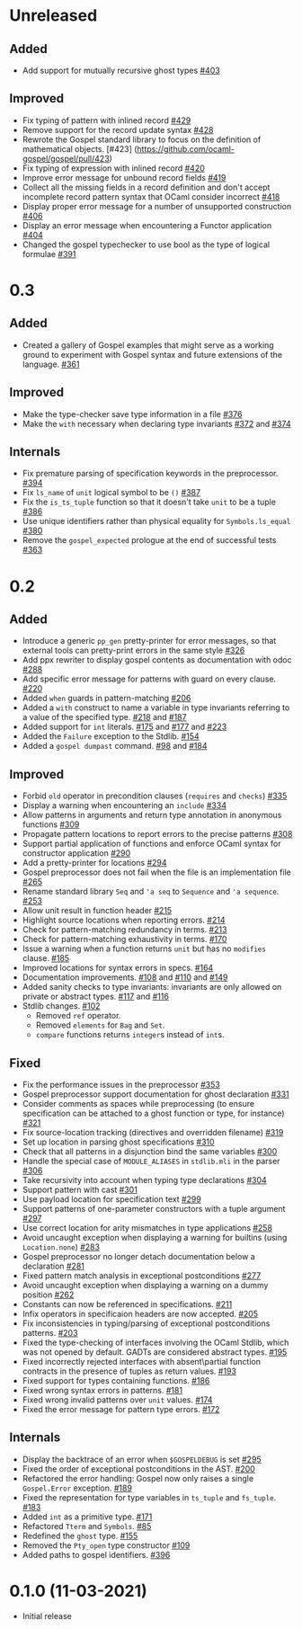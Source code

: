 # Unreleased

## Added

- Add support for mutually recursive ghost types
  [\#403](https://github.com/ocaml-gospel/gospel/pull/403)

## Improved

- Fix typing of pattern with inlined record
  [\#429](https://github.com/ocaml-gospel/gospel/pull/429)
- Remove support for the record update syntax
  [\#428](https://github.com/ocaml-gospel/gospel/pull/428)
- Rewrote the Gospel standard library to focus on the definition of
  mathematical objects.
  [\#423] (https://github.com/ocaml-gospel/gospel/pull/423)
- Fix typing of expression with inlined record
  [\#420](https://github.com/ocaml-gospel/gospel/pull/420)
- Improve error message for unbound record fields
  [\#419](https://github.com/ocaml-gospel/gospel/pull/419)
- Collect all the missing fields in a record definition and don't accept
  incomplete record pattern syntax that OCaml consider incorrect
  [\#418](https://github.com/ocaml-gospel/gospel/pull/418)
- Display proper error message for a number of unsupported construction
  [\#406](https://github.com/ocaml-gospel/gospel/pull/406)
- Display an error message when encountering a Functor application
  [\#404](https://github.com/ocaml-gospel/gospel/pull/404)
- Changed the gospel typechecker to use bool as the type of logical formulae
  [\#391](https://github.com/ocaml-gospel/gospel/pull/391)

# 0.3

## Added

- Created a gallery of Gospel examples that might serve as a working ground
  to experiment with Gospel syntax and future extensions of the language.
  [\#361](https://github.com/ocaml-gospel/gospel/pull/361)

## Improved

- Make the type-checker save type information in a file
  [\#376](https://github.com/ocaml-gospel/gospel/pull/376)
- Make the `with` necessary when declaring type invariants
  [\#372](https://github.com/ocaml-gospel/gospel/pull/372) and
  [\#374](https://github.com/ocaml-gospel/gospel/pull/374)

## Internals

- Fix premature parsing of specification keywords in the preprocessor.
  [\#394](https://github.com/ocaml-gospel/gospel/pull/394)
- Fix `ls_name` of `unit` logical symbol to be `()`
  [\#387](https://github.com/ocaml-gospel/gospel/pull/387)
- Fix the `is_ts_tuple` function so that it doesn't take `unit` to be a tuple
  [\#386](https://github.com/ocaml-gospel/gospel/pull/386)
- Use unique identifiers rather than physical equality for `Symbols.ls_equal`
  [\#380](https://github.com/ocaml-gospel/gospel/pull/380)
- Remove the `gospel_expected` prologue at the end of successful tests
  [\#363](https://github.com/ocaml-gospel/gospel/pull/363)

# 0.2

## Added

- Introduce a generic `pp_gen` pretty-printer for error messages, so that
  external tools can pretty-print errors in the same style
  [\#326](https://github.com/ocaml-gospel/gospel/pull/326)
- Add ppx rewriter to display gospel contents as documentation with odoc
  [\#288](https://github.com/ocaml-gospel/gospel/pull/288)
- Add specific error message for patterns with guard on every clause.
  [\#220](https://github.com/ocaml-gospel/gospel/pull/220)
- Added `when` guards in pattern-matching
  [\#206](https://github.com/ocaml-gospel/gospel/pull/206)
- Added a `with` construct to name a variable in type invariants referring to a
  value of the specified type.
  [\#218](https://github.com/ocaml-gospel/gospel/pull/218) and
  [\#187](https://github.com/ocaml-gospel/gospel/pull/187)
- Added support for `int` literals.
  [\#175](https://github.com/ocaml-gospel/gospel/pull/175) and
  [\#177](https://github.com/ocaml-gospel/gospel/pull/177) and
  [\#223](https://github.com/ocaml-gospel/gospel/pull/223)
- Added the `Failure` exception to the Stdlib.
  [\#154](https://github.com/ocaml-gospel/gospel/pull/154)
- Added a `gospel dumpast` command.
  [\#98](https://github.com/ocaml-gospel/gospel/pull/98) and
  [\#184](https://github.com/ocaml-gospel/gospel/pull/184)

## Improved

- Forbid `old` operator in precondition clauses (`requires` and `checks`)
  [\#335](https://github.com/ocaml-gospel/gospel/pull/335)
- Display a warning when encountering an `include`
  [\#334](https://github.com/ocaml-gospel/gospel/pull/334)
- Allow patterns in arguments and return type annotation in anonymous functions
  [\#309](https://github.com/ocaml-gospel/gospel/pull/309)
- Propagate pattern locations to report errors to the precise patterns
  [\#308](https://github.com/ocaml-gospel/gospel/pull/308)
- Support partial application of functions and enforce OCaml syntax
  for constructor application
  [\#290](https://github.com/ocaml-gospel/gospel/pull/290)
- Add a pretty-printer for locations
  [\#294](https://github.com/ocaml-gospel/gospel/pull/294)
- Gospel preprocessor does not fail when the file is an implementation file
  [\#265](https://github.com/ocaml-gospel/gospel/pull/265)
- Rename standard library `Seq` and `'a seq` to `Sequence` and `'a sequence`.
  [\#253](https://github.com/ocaml-gospel/gospel/pull/253)
- Allow unit result in function header
  [\#215](https://github.com/ocaml-gospel/gospel/pull/215)
- Highlight source locations when reporting errors.
  [\#214](https://github.com/ocaml-gospel/gospel/pull/214)
- Check for pattern-matching redundancy in terms.
  [\#213](https://github.com/ocaml-gospel/gospel/pull/213)
- Check for pattern-matching exhaustivity in terms.
  [\#170](https://github.com/ocaml-gospel/gospel/pull/170)
- Issue a warning when a function returns `unit` but has no `modifies` clause.
  [\#185](https://github.com/ocaml-gospel/gospel/pull/185)
- Improved locations for syntax errors in specs.
  [\#164](https://github.com/ocaml-gospel/gospel/pull/164)
- Documentation improvements.
  [\#108](https://github.com/ocaml-gospel/gospel/pull/108) and
  [\#110](https://github.com/ocaml-gospel/gospel/pull/110) and
  [\#149](https://github.com/ocaml-gospel/gospel/pull/149)
- Added sanity checks to type invariants: invariants are only allowed on private
  or abstract types. [\#117](https://github.com/ocaml-gospel/gospel/pull/117)
  and [\#116](https://github.com/ocaml-gospel/gospel/pull/116)
- Stdlib changes. [\#102](https://github.com/ocaml-gospel/gospel/pull/102)
  - Removed `ref` operator.
  - Removed `elements` for `Bag` and `Set`.
  - `compare` functions returns `integer`s instead of `int`s.

## Fixed

- Fix the performance issues in the preprocessor
  [\#353](https://github/ocaml-gospel/gospel/pull/353)
- Gospel preprocessor support documentation for ghost declaration
  [\#331](https://github/ocaml-gospel/gospel/pull/331)
- Consider comments as spaces while preprocessing (to ensure specification can
  be attached to a ghost function or type, for instance)
  [\#321](https://github/ocaml-gospel/gospel/pull/321)
- Fix source-location tracking (directives and overridden filename)
  [\#319](https://github/ocaml-gospel/gospel/pull/319)
- Set up location in parsing ghost specifications
  [\#310](https://github/ocaml-gospel/gospel/pull/310)
- Check that all patterns in a disjunction bind the same variables
  [\#300](https://github/ocaml-gospel/gospel/pull/300)
- Handle the special case of `MODULE_ALIASES` in `stdlib.mli` in the parser
  [\#306](https://github/ocaml-gospel/gospel/pull/306)
- Take recursivity into account when typing type declarations
  [\#304](https://github/ocaml-gospel/gospel/pull/304)
- Support pattern with cast
  [\#301](https://github/ocaml-gospel/gospel/pull/301)
- Use payload location for specification text
  [\#299](https://github/ocaml-gospel/gospel/pull/299)
- Support patterns of one-parameter constructors with a tuple argument
  [\#297](https://github/ocaml-gospel/gospel/pull/297)
- Use correct location for arity mismatches in type applications
  [\#258](https://github/ocaml-gospel/gospel/pull/258)
- Avoid uncaught exception when displaying a warning for builtins (using
  `Location.none`)
  [\#283](https://github.com/ocaml-gospel/gospel/pull/283)
- Gospel preprocessor no longer detach documentation below a declaration
  [\#281](https://github.com/ocaml-gospel/gospel/pull/281)
- Fixed pattern match analysis in exceptional postconditions
  [\#277](https://github/ocaml-gospel/gospel/pull/277)
- Avoid uncaught exception when displaying a warning on a dummy
  position
  [\#262](https://github.com/ocaml-gospel/gospel/pull/262)
- Constants can now be referenced in specifications.
  [\#211](https://github.com/ocaml-gospel/gospel/pull/211)
- Infix operators in specificaion headers are now accepted.
  [\#205](https://github.com/ocaml-gospel/gospel/pull/205)
- Fix inconsistencies in typing/parsing of exceptional postconditions patterns.
  [\#203](https://github.com/ocaml-gospel/gospel/pull/203)
- Fixed the type-checking of interfaces involving the OCaml Stdlib, which was
  not opened by default. GADTs are considered abstract types.
  [\#195](https://github.com/ocaml-gospel/gospel/pull/195)
- Fixed incorrectly rejected interfaces with absent\partial function contracts
  in the presence of tuples as return values.
  [\#193](https://github.com/ocaml-gospel/gospel/pull/193)
- Fixed support for types containing functions.
  [\#186](https://github.com/ocaml-gospel/gospel/pull/186)
- Fixed wrong syntax errors in patterns.
  [\#181](https://github.com/ocaml-gospel/gospel/pull/181)
- Fixed wrong invalid patterns over `unit` values.
  [\#174](https://github.com/ocaml-gospel/gospel/pull/174)
- Fixed the error message for pattern type errors.
  [\#172](https://github.com/ocaml-gospel/gospel/pull/172)

## Internals

- Display the backtrace of an error when `$GOSPELDEBUG` is set
  [\#295](https://github.com/ocaml-gospel/gospel/pull/295)
- Fixed the order of exceptional postconditions in the AST.
  [\#200](https://github.com/ocaml-gospel/gospel/pull/200)
- Refactored the error handling: Gospel now only raises a single `Gospel.Error`
  exception.
  [\#189](https://github.com/ocaml-gospel/gospel/pull/189)
- Fixed the representation for type variables in `ts_tuple` and `fs_tuple`.
  [\#183](https://github.com/ocaml-gospel/gospel/pull/183)
- Added `int` as a primitive type.
  [\#171](https://github.com/ocaml-gospel/gospel/pull/171)
- Refactored `Tterm` and `Symbols`.
  [\#85](https://github.com/ocaml-gospel/gospel/pull/85)
- Redefined the `ghost` type.
  [\#155](https://github.com/ocaml-gospel/gospel/pull/155)
- Removed the `Pty_open` type constructor
  [\#109](https://github.com/ocaml-gospel/gospel/pull/109)
- Added paths to gospel identifiers.
  [\#396](https://github.com/ocaml-gospel/gospel/pull/396)


# 0.1.0 (11-03-2021)

- Initial release
